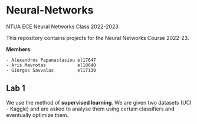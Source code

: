 # Neural-Networks
NTUA ECE Neural Networks Class 2022-2023


This repository contains projects for the Neural Networks Course 2022-23.


**Members:**

    - Alexandros Papanastasiou el17647
    - Aris Mavrotas            el18640
    - Giorgos Savvalas         el17130


## Lab 1


 We use the method of **supervised learning**. We are given two datasets (UCI - Kaggle) and are asked to analyse them using certain classifiers and eventually optimize them.
